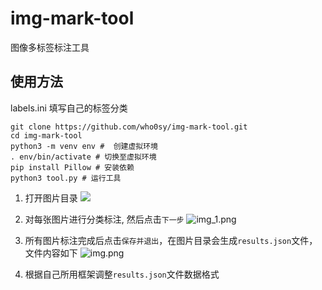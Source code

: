 # img-mark-tool

图像多标签标注工具

## 使用方法

labels.ini 填写自己的标签分类

```shell script
git clone https://github.com/who0sy/img-mark-tool.git
cd img-mark-tool
python3 -m venv env #  创建虚拟环境
. env/bin/activate # 切换至虚拟环境
pip install Pillow # 安装依赖
python3 tool.py # 运行工具
```

1. 打开图片目录
   ![](WechatIMG5.png)


2. 对每张图片进行分类标注, 然后点击`下一步`
   ![img_1.png](img_1.png)

3. 所有图片标注完成后点击`保存并退出`，在图片目录会生成`results.json`文件，文件内容如下
   ![img.png](img.png)

4. 根据自己所用框架调整`results.json`文件数据格式
